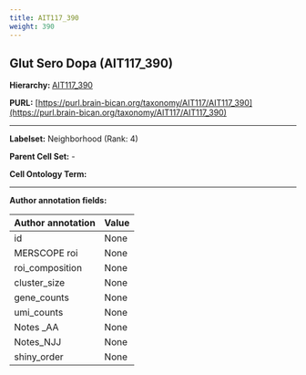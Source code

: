 ```yaml
---
title: AIT117_390
weight: 390
---
```

## Glut Sero Dopa (AIT117_390)
<b>Hierarchy: </b>
[AIT117_390](../AIT117_390)

**PURL:** [https://purl.brain-bican.org/taxonomy/AIT117/AIT117_390](https://purl.brain-bican.org/taxonomy/AIT117/AIT117_390)

---


**Labelset:** Neighborhood (Rank: 4)

**Parent Cell Set:** -



**Cell Ontology Term:** 

[MARKER GENES.]: #


---

[TRANSFERRED ANNOTATIONS.]: #


[AUTHOR ANNOTATION FIELDS.]: #


**Author annotation fields:**

| Author annotation | Value |
|-------------------|-------|
|id|None|
|MERSCOPE roi|None|
|roi_composition|None|
|cluster_size|None|
|gene_counts|None|
|umi_counts|None|
|Notes _AA|None|
|Notes_NJJ|None|
|shiny_order|None|
